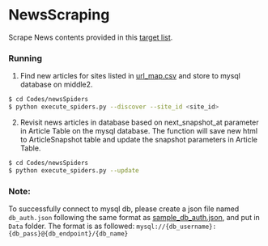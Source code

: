 # NewsScraping
Scrape News contents provided in this [target list](https://airtable.com/tbl3DrYs5mXgl0EV9/viw2cuXweY8OxNkX6?blocks=hide).

### Running
1. Find new articles for sites listed in [url_map.csv](Data/url_map.csv) and store to mysql database on middle2.
```sh
$ cd Codes/newsSpiders
$ python execute_spiders.py --discover --site_id <site_id> 
```
2. Revisit news articles in database based on next_snapshot_at parameter in Article Table on the mysql database. 
The function will save new html to ArticleSnapshot table and update the snapshot parameters in Article Table.
```sh
$ cd Codes/newsSpiders
$ python execute_spiders.py --update
```

### Note:
To successfully connect to mysql db, please create a json file named `db_auth.json` following the same format as [sample_db_auth.json](Data/sample_db_auth.json), and put in `Data` folder. The format is as followed: `mysql://{db_username}:{db_pass}@{db_endpoint}/{db_name}`
